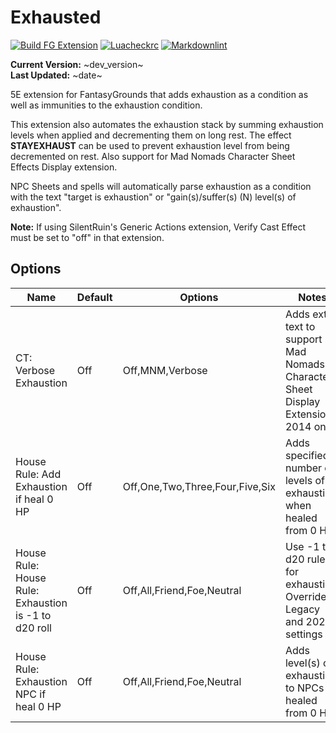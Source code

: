 
# Exhausted

[![Build FG Extension](https://github.com/rhagelstrom/Exhausted/actions/workflows/create-release.yml/badge.svg)](https://github.com/rhagelstrom/Exhausted/actions/workflows/create-release.yml) [![Luacheckrc](https://github.com/rhagelstrom/Exhausted/actions/workflows/luacheck.yml/badge.svg)](https://github.com/rhagelstrom/Exhausted/actions/workflows/luacheck.yml) [![Markdownlint](https://github.com/rhagelstrom/Exhausted/actions/workflows/markdownlint.yml/badge.svg)](https://github.com/rhagelstrom/Exhausted/actions/workflows/markdownlint.yml)

**Current Version:** ~dev_version~ \
**Last Updated:** ~date~

5E extension for FantasyGrounds that adds exhaustion as a condition as well as immunities to the exhaustion condition.

This extension also automates the exhaustion stack by summing exhaustion levels when applied and decrementing them on long rest. The effect **STAYEXHAUST** can be used to prevent exhaustion level from being decremented on rest. Also support for Mad Nomads Character Sheet Effects Display extension.

NPC Sheets and spells will automatically parse exhaustion as a condition with the text "target is exhaustion" or "gain(s)/suffer(s) (N) level(s) of exhaustion".

**Note:** If using SilentRuin's Generic Actions extension, Verify Cast Effect must be set to "off" in that extension.

## Options

| Name| Default | Options | Notes |
|---|---|---|---|
|CT: Verbose Exhaustion| Off| Off,MNM,Verbose|Adds extra text to support Mad Nomads Character Sheet Display Extension 2014 only|
|House Rule: Add Exhaustion if heal 0 HP| Off| Off,One,Two,Three,Four,Five,Six| Adds specified number of levels of exhaustion when healed from 0 HP|
|House Rule: House Rule: Exhaustion is -1 to d20 roll| Off| Off,All,Friend,Foe,Neutral| Use -1 to d20 rule for exhaustion. Override Legacy and 2024 settings|
|House Rule: Exhaustion NPC if heal 0 HP| Off| Off,All,Friend,Foe,Neutral| Adds level(s) of exhaustion to NPCs if healed from 0 HP|
